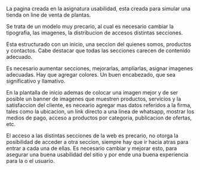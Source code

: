 La pagina creada en la asignatura usabilidad, esta creada para simular una tienda on line de venta de plantas.

Se trata de un modelo muy precario, al cual es necesario cambiar la tipografia, las imagenes, la distribucion de accesos distintas secciones.

Esta estructurado con un inicio, una seccion del quienes somos, productos y contactos. Cabe destacar que todas las secciones carecen de contenido adecuado.

Es necesario aumentar secciones, mejorarlas, ampliarlas, asignar imagenes adecuadas. Hay que agregar colores. Un buen encabezado, que sea significativo y llamativo.

En la plantalla de inicio ademas de colocar una imagen mejor y de ser posible un banner de imagenes que muestren productos, servicios y la satisfaccion del cliente, es neceario agregar mas datos referidos a la firma, tales como la ubicacion, un link directo a una linea de whatsapp, mostrar los medios de pago, acceso a productos por categoria, publicacion de ofertas, etc.

El acceso a las distintas secciones de la web es precario, no otorga la posibilidad de acceder a otra seccion, siempre hay que ir hacia atras para entrar a cada una de ellas. Es necesario cambiar y mejorar esto, para asegurar una buena usabilidad del sitio y por ende una buena experiencia para la o el usuario.
